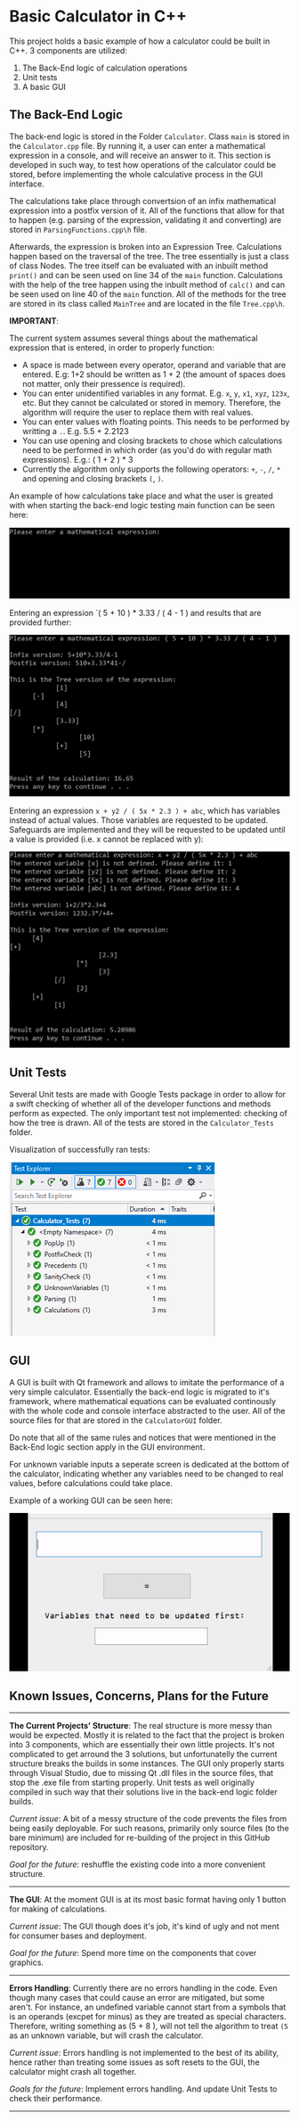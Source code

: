 # Basic Calculator in C++

This project holds a basic example of how a calculator could be built in C++. 3 components are utilized:

1. The Back-End logic of calculation operations
2. Unit tests
3. A basic GUI

## The Back-End Logic

The back-end logic is stored in the Folder `Calculator`. Class `main` is stored in the `Calculator.cpp` file. By running it, a user can enter a mathematical expression in a console, and will receive an answer to it. This section is developed in such way, to test how operations of the calculator could be stored, before implementing the whole calculative process in the GUI interface.

The calculations take place through convertsion of an infix mathematical expression into a postfix version of it. All of the functions that allow for that to happen (e.g. parsing of the expression, validating it and converting) are stored in `ParsingFunctions.cpp\h` file.

Afterwards, the expression is broken into an Expression Tree. Calculations happen based on the traversal of the tree. The tree essentially is just a class of class Nodes. The tree itself can be evaluated with an inbuilt method `print()` and can be seen used on line 34 of the `main` function. Calculations with the help of the tree happen using the inbuilt method of `calc()` and can be seen used on line 40 of the `main` function. All of the methods for the tree are stored in its class called `MainTree` and are located in the file `Tree.cpp\h`.

__IMPORTANT__:

The current system assumes several things about the mathematical expression that is entered, in order to properly function:

* A space is made between every operator, operand and variable that are entered. E.g: 1+2 should be written as 1 + 2 (the amount of spaces does not matter, only their pressence is required).
* You can enter unidentified variables in any format. E.g. `x`, `y`, `x1`, `xyz`, `123x`, etc. But they cannot be calculated or stored in memory. Therefore, the algorithm will require the user to replace them with real values.
* You can enter values with floating points. This needs to be performed by writting a `.`. E.g. 5.5 + 2.2123
* You can use opening and closing brackets to chose which calculations need to be performed in which order (as you'd do with regular math expressions). E.g.: ( 1 + 2 ) * 3
* Currently the algorithm only supports the following operators: `+`, `-`, `/`, `*` and opening and closing brackets `(`, `)`.

An example of how calculations take place and what the user is greated with when starting the back-end logic testing main function can be seen here:

![](https://github.com/Si-ja/Basic-Calculator-CPP/blob/master/Visuals/Console_EnterData.PNG "Entry Screen")

Entering an expression `( 5 + 10 ) * 3.33 / ( 4 - 1 ) and results that are provided further:

![](https://github.com/Si-ja/Basic-Calculator-CPP/blob/master/Visuals/Console_BasicExample.PNG "Basic Equation Example")

Entering an expression `x + y2 / ( 5x * 2.3 ) + abc`, which has variables instead of actual values. Those variables are requested to be updated. Safeguards are implemented and they will be requested to be updated until a value is provided (i.e. x cannot be replaced with y):

![](https://github.com/Si-ja/Basic-Calculator-CPP/blob/master/Visuals/Console_ExampleVariables.PNG "Example with Undefined Variables")

## Unit Tests

Several Unit tests are made with Google Tests package in order to allow for a swift checking of whether all of the developer functions and methods perform as expected. The only important test not implemented: checking of how the tree is drawn. All of the tests are stored in the `Calculator_Tests` folder.

Visualization of successfully ran tests:

![](https://github.com/Si-ja/Basic-Calculator-CPP/blob/master/Visuals/CurrentTests.png "Current State of Tests")

## GUI

A GUI is built with Qt framework and allows to imitate the performance of a very simple calculator. Essentially the back-end logic is migrated to it's framework, where mathematical equations can be evaluated continously with the whole code and console interface abstracted to the user. All of the source files for that are stored in the `CalculatorGUI` folder.

Do note that all of the same rules and notices that were mentioned in the Back-End logic section apply in the GUI environment.

For unknown variable inputs a seperate screen is dedicated at the bottom of the calculator, indicating whether any variables need to be changed to real values, before calculations could take place.

Example of a working GUI can be seen here:

![](https://github.com/Si-ja/Basic-Calculator-CPP/blob/master/Visuals/Calculator.gif "GUI")

## Known Issues, Concerns, Plans for the Future

---

__The Current Projects' Structure__: The real structure is more messy than would be expected. Mostly it is related to the fact that the project is broken into 3 components, which are essentially their own little projects. It's not complicated to get arround the 3 solutions, but unfortunatelly the current structure breaks the builds in some instances. The GUI only properly starts through Visual Studio, due to missing Qt .dll files in the source files, that stop the .exe file from starting properly. Unit tests as well originally compiled in such way that their solutions live in the back-end logic folder builds. 

_Current issue_: A bit of a messy structure of the code prevents the files from being easily deployable. For such reasons, primarily only source files (to the bare minimum) are included for re-building of the project in this GitHub repository.

_Goal for the future_: reshuffle the existing code into a more convenient structure.

---

__The GUI__: At the moment GUI is at its most basic format having only 1 button for making of calculations.

_Current issue_: The GUI though does it's job, it's kind of ugly and not ment for consumer bases and deployment.

_Goal for the future_: Spend more time on the components that cover graphics.

---

__Errors Handling__: Currently there are no errors handling in the code. Even though many cases that could cause an error are mitigated, but some aren't. For instance, an undefined variable cannot start from a symbols that is an operands (excpet for minus) as they are treated as special characters. Therefore, writing something as (5 + 8 ), will not tell the algorithm to treat `(5` as an unknown variable, but will crash the calculator.

_Current issue_: Errors handling is not implemented to the best of its ability, hence rather than treating some issues as soft resets to the GUI, the calculator might crash all together.

_Goals for the future_: Implement errors handling. And update Unit Tests to check their performance.

---
